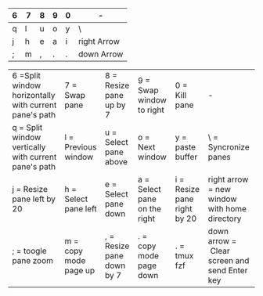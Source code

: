 

| 6   | 7   | 8   | 9   | 0   | -           |
| --- | --- | --- | --- | --- | ----------- |
| q   | l   | u   | o   | y   | \           |
| j   | h   | e   | a   | i   | right Arrow |
| ;   | m   | ,   | .   | .   | down Arrow  |


|                                                       |                       |                           |                              |                             |                                               |
| ----------------------------------------------------- | --------------------- | ------------------------- | ---------------------------- | --------------------------- | --------------------------------------------- |
| 6 =Split window horizontally with current pane's path | 7 = Swap pane         | 8 = Resize pane up by 7   | 9 = Swap window to right     | 0 = Kill pane               | -                                             |
| q = Split window vertically with current pane's path  | l = Previous window   | u = Select pane above     | o = Next window              | y = paste buffer            | \ = Syncronize panes                          |
| j = Resize pane left by 20                            | h = Select pane left  | e = Select pane down      | a = Select pane on the right | i = Resize pane right by 20 | right arrow = new window with home directory  |
| ;  = toogle pane zoom                                 | m = copy mode page up | , = Resize pane down by 7 | . = copy mode page down      | . = tmux fzf                | down arrow =  Clear screen and send Enter key |


